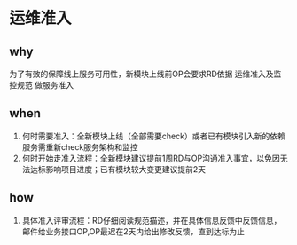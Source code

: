 # 运维准入
## why
为了有效的保障线上服务可用性，新模块上线前OP会要求RD依据 运维准入及监控规范 做服务准入

## when
1. 何时需要准入：全新模块上线（全部需要check）或者已有模块引入新的依赖服务需重新check服务架构和监控
2. 何时开始走准入流程：全新模块建议提前1周RD与OP沟通准入事宜，以免因无法达标影响项目进度；已有模块较大变更建议提前2天

## how
1. 具体准入评审流程：RD仔细阅读规范描述，并在具体信息反馈中反馈信息，邮件给业务接口OP,OP最迟在2天内给出修改反馈，直到达标为止
